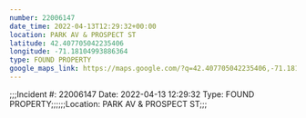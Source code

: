 ```yaml
---
number: 22006147
date_time: 2022-04-13T12:29:32+00:00
location: PARK AV & PROSPECT ST
latitude: 42.407705042235406
longitude: -71.18104993886364
type: FOUND PROPERTY
google_maps_link: https://maps.google.com/?q=42.407705042235406,-71.18104993886364
---
```


;;;Incident #: 22006147  Date: 2022-04-13 12:29:32   Type: FOUND PROPERTY;;;;;;Location: PARK AV & PROSPECT ST;;;

